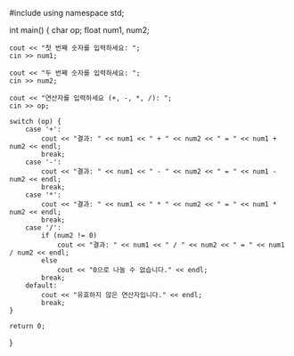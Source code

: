 #include <iostream>
using namespace std;

int main() {
    char op;
    float num1, num2;

    cout << "첫 번째 숫자를 입력하세요: ";
    cin >> num1;

    cout << "두 번째 숫자를 입력하세요: ";
    cin >> num2;

    cout << "연산자를 입력하세요 (+, -, *, /): ";
    cin >> op;

    switch (op) {
        case '+':
            cout << "결과: " << num1 << " + " << num2 << " = " << num1 + num2 << endl;
            break;
        case '-':
            cout << "결과: " << num1 << " - " << num2 << " = " << num1 - num2 << endl;
            break;
        case '*':
            cout << "결과: " << num1 << " * " << num2 << " = " << num1 * num2 << endl;
            break;
        case '/':
            if (num2 != 0)
                cout << "결과: " << num1 << " / " << num2 << " = " << num1 / num2 << endl;
            else
                cout << "0으로 나눌 수 없습니다." << endl;
            break;
        default:
            cout << "유효하지 않은 연산자입니다." << endl;
            break;
    }

    return 0;
}

